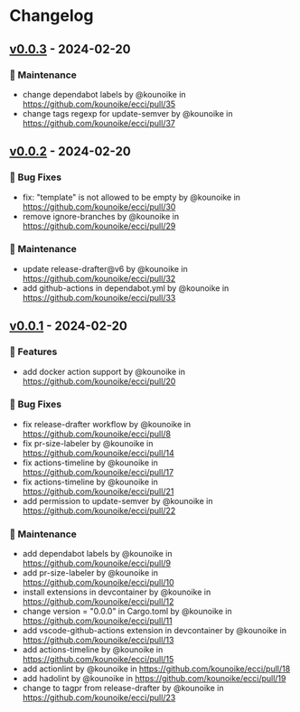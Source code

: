 # Changelog

## [v0.0.3](https://github.com/kounoike/ecci/compare/v0.0.2...v0.0.3) - 2024-02-20
### 🧰 Maintenance
- change dependabot labels by @kounoike in https://github.com/kounoike/ecci/pull/35
- change tags regexp for update-semver by @kounoike in https://github.com/kounoike/ecci/pull/37

## [v0.0.2](https://github.com/kounoike/ecci/compare/v0.0.1...v0.0.2) - 2024-02-20
### 🐛 Bug Fixes
- fix: "template" is not allowed to be empty by @kounoike in https://github.com/kounoike/ecci/pull/30
- remove ignore-branches by @kounoike in https://github.com/kounoike/ecci/pull/29
### 🧰 Maintenance
- update release-drafter@v6 by @kounoike in https://github.com/kounoike/ecci/pull/32
- add github-actions in dependabot.yml by @kounoike in https://github.com/kounoike/ecci/pull/33

## [v0.0.1](https://github.com/kounoike/ecci/commits/v0.0.1) - 2024-02-20
### 🚀 Features
- add docker action support by @kounoike in https://github.com/kounoike/ecci/pull/20
### 🐛 Bug Fixes
- fix release-drafter workflow by @kounoike in https://github.com/kounoike/ecci/pull/8
- fix pr-size-labeler by @kounoike in https://github.com/kounoike/ecci/pull/14
- fix actions-timeline by @kounoike in https://github.com/kounoike/ecci/pull/17
- fix actions-timeline by @kounoike in https://github.com/kounoike/ecci/pull/21
- add permission to update-semver by @kounoike in https://github.com/kounoike/ecci/pull/22
### 🧰 Maintenance
- add dependabot labels by @kounoike in https://github.com/kounoike/ecci/pull/9
- add pr-size-labeler by @kounoike in https://github.com/kounoike/ecci/pull/10
- install extensions in devcontainer by @kounoike in https://github.com/kounoike/ecci/pull/12
- change version = "0.0.0" in Cargo.toml by @kounoike in https://github.com/kounoike/ecci/pull/11
- add vscode-github-actions extension in devcontainer by @kounoike in https://github.com/kounoike/ecci/pull/13
- add actions-timeline by @kounoike in https://github.com/kounoike/ecci/pull/15
- add actionlint by @kounoike in https://github.com/kounoike/ecci/pull/18
- add hadolint by @kounoike in https://github.com/kounoike/ecci/pull/19
- change to tagpr from release-drafter by @kounoike in https://github.com/kounoike/ecci/pull/23
